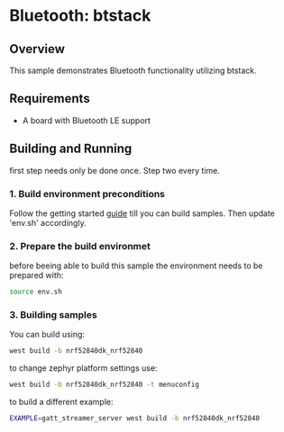 # Bluetooth: btstack

## Overview

This sample demonstrates Bluetooth functionality utilizing btstack.

## Requirements

* A board with Bluetooth LE support

## Building and Running

first step needs only be done once.
Step two every time.

### 1. Build environment preconditions
Follow the getting started [guide](https://docs.zephyrproject.org/latest/develop/getting_started/index.html)
till you can build samples.
Then update 'env.sh' accordingly.

### 2. Prepare the build environmet
before beeing able to build this sample the environment needs to be prepared with:
```sh
source env.sh
```

### 3. Building samples
You can build using:
```sh
west build -b nrf52840dk_nrf52840
```
to change zephyr platform settings use:
```sh
west build -b nrf52840dk_nrf52840 -t menuconfig
```
to build a different example:
```sh
EXAMPLE=gatt_streamer_server west build -b nrf52840dk_nrf52840
```
